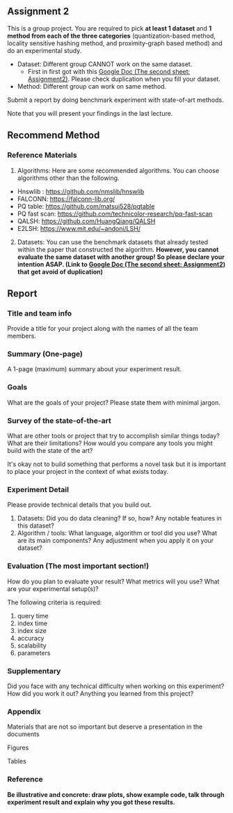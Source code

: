 ## Assignment 2

This is a group project. You are required to pick **at least 1 dataset** and **1 method from each of the three categories** (quantization-based method, locality sensitive hashing method, and proximity-graph based method) and do an experimental study. 

* Dataset: Different group CANNOT work on the same dataset. 
  * First in first got with this [Google Doc (The second sheet: Assignment2)](https://docs.google.com/spreadsheets/d/1S_Vu6uaJo0h5bKMbwEPTopx_sFYBdemSyJoNQUuPTZ0/edit?usp=sharing). Please check duplication when you fill your dataset.
* Method: Different group can work on same method.

Submit a report by doing benchmark experiment with state-of-art methods.

Note that you will present your findings in the last lecture.

## Recommend Method

### Reference Materials 

1. Algorithms: Here are some recommended algorithms. You can choose algorithms other than the following.

* Hnswlib  : https://github.com/nmslib/hnswlib
* FALCONN: https://falconn-lib.org/
* PQ table: https://github.com/matsui528/pqtable
* PQ fast scan: https://github.com/technicolor-research/pq-fast-scan
* QALSH: https://github.com/HuangQiang/QALSH
* E2LSH: https://www.mit.edu/~andoni/LSH/

2. Datasets:  You can use the benchmark datasets that already tested within the paper that constructed the algorithm. **However, you cannot evaluate the same dataset with another group! So please declare your intention ASAP. (Link to [Google Doc (The second sheet: Assignment2)](https://docs.google.com/spreadsheets/d/1S_Vu6uaJo0h5bKMbwEPTopx_sFYBdemSyJoNQUuPTZ0/edit?usp=sharing) that get avoid of duplication)**

## Report 

### Title and team info

Provide a title for your project along with the names of all the
team members.

### Summary (One-page)

A 1-page (maximum) summary about your experiment result.  

### Goals

What are the goals of your project? Please state them with minimal jargon. 

### Survey of the state-of-the-art

What are other tools or project that try to accomplish similar things
today? What are their limitations? How would you compare any tools you might
build with the state of the art?

 It's okay not to build something that performs a novel task but it is
important to place your project in the context of what exists today.

### Experiment Detail

Please provide technical details that you build out. 

1. Datasets: Did you do data cleaning? If so, how? Any notable features in this dataset?
2. Algorithm / tools: What language, algorithm or tool did you use? What are its main components? Any adjustment when you apply it on your dataset?

### Evaluation (The most important section!)

How do you plan to evaluate your result? What metrics will you use? What
are your experimental setup(s)?

The following criteria is required:

1. query time
2. index time
3. index size
4. accuracy
5. scalability
6. parameters

### Supplementary

Did you face with any technical difficulty when working on this experiment? How did you work it out? Anything you learned from this project?

### Appendix

Materials that are not so important but deserve a presentation in the documents

Figures

Tables

### Reference



**Be illustrative and concrete: draw plots, show example code, talk through**
**experiment result and explain why you got these results.**

